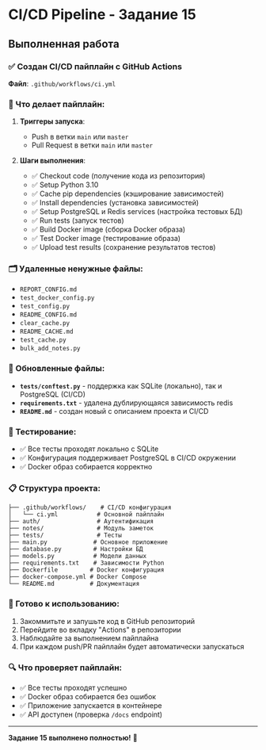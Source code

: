 # CI/CD Pipeline - Задание 15

## Выполненная работа

### ✅ Создан CI/CD пайплайн с GitHub Actions

**Файл**: `.github/workflows/ci.yml`

### 🔧 Что делает пайплайн:

1. **Триггеры запуска**:
   - Push в ветки `main` или `master`
   - Pull Request в ветки `main` или `master`

2. **Шаги выполнения**:
   - ✅ Checkout code (получение кода из репозитория)
   - ✅ Setup Python 3.10
   - ✅ Cache pip dependencies (кэширование зависимостей)
   - ✅ Install dependencies (установка зависимостей)
   - ✅ Setup PostgreSQL и Redis services (настройка тестовых БД)
   - ✅ Run tests (запуск тестов)
   - ✅ Build Docker image (сборка Docker образа)
   - ✅ Test Docker image (тестирование образа)
   - ✅ Upload test results (сохранение результатов тестов)

### 🗂️ Удаленные ненужные файлы:

- `REPORT_CONFIG.md`
- `test_docker_config.py`
- `test_config.py`
- `README_CONFIG.md`
- `clear_cache.py`
- `README_CACHE.md`
- `test_cache.py`
- `bulk_add_notes.py`

### 🔄 Обновленные файлы:

- **`tests/conftest.py`** - поддержка как SQLite (локально), так и PostgreSQL (CI/CD)
- **`requirements.txt`** - удалена дублирующаяся зависимость redis
- **`README.md`** - создан новый с описанием проекта и CI/CD

### 🧪 Тестирование:

- ✅ Все тесты проходят локально с SQLite
- ✅ Конфигурация поддерживает PostgreSQL в CI/CD окружении
- ✅ Docker образ собирается корректно

### 📋 Структура проекта:

```
├── .github/workflows/    # CI/CD конфигурация
│   └── ci.yml           # Основной пайплайн
├── auth/                # Аутентификация
├── notes/               # Модуль заметок
├── tests/               # Тесты
├── main.py             # Основное приложение
├── database.py         # Настройки БД
├── models.py           # Модели данных
├── requirements.txt    # Зависимости Python
├── Dockerfile         # Docker конфигурация
├── docker-compose.yml # Docker Compose
└── README.md          # Документация
```

### 🚀 Готово к использованию:

1. Закоммитьте и запушьте код в GitHub репозиторий
2. Перейдите во вкладку "Actions" в репозитории
3. Наблюдайте за выполнением пайплайна
4. При каждом push/PR пайплайн будет автоматически запускаться

### 🔍 Что проверяет пайплайн:

- ✅ Все тесты проходят успешно
- ✅ Docker образ собирается без ошибок
- ✅ Приложение запускается в контейнере
- ✅ API доступен (проверка `/docs` endpoint)

---

**Задание 15 выполнено полностью!** 🎉 